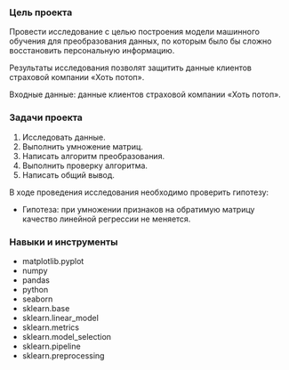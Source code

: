 ### Цель проекта

Провести исследование с целью построения модели машинного обучения для преобразования данных, по которым было бы сложно восстановить персональную информацию.

Результаты исследования позволят защитить данные клиентов страховой компании «Хоть потоп».

Входные данные: данные клиентов страховой компании «Хоть потоп».


### Задачи проекта

1. Исследовать данные.
2. Выполнить умножение матриц.
3. Написать алгоритм преобразования.
4. Выполнить проверку алгоритма.
5. Написать общий вывод.

В ходе проведения исследования необходимо проверить гипотезу:

- Гипотеза: при умножении признаков на обратимую матрицу качество линейной регрессии не меняется.


### Навыки и инструменты

- matplotlib.pyplot
- numpy
- pandas
- python
- seaborn
- sklearn.base
- sklearn.linear_model
- sklearn.metrics
- sklearn.model_selection
- sklearn.pipeline
- sklearn.preprocessing